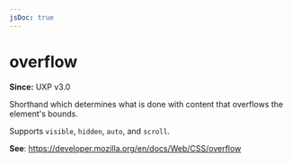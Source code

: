 ```yaml
---
jsDoc: true
---
```

# overflow

**Since:** UXP v3.0

Shorthand which determines what is done with content that overflows the element's bounds.

Supports `visible`, `hidden`, `auto`, and `scroll`.

**See**: https://developer.mozilla.org/en/docs/Web/CSS/overflow  
